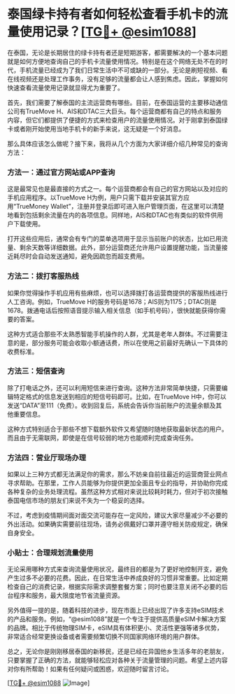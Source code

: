 # 泰国绿卡持有者如何轻松查看手机卡的流量使用记录？[[TG💪+ @esim1088](https://t.me/s/esim1088)]

在泰国，无论是长期居住的绿卡持有者还是短期游客，都需要解决的一个基本问题就是如何方便地查询自己的手机卡流量使用情况。特别是在这个网络无处不在的时代，手机流量已经成为了我们日常生活中不可或缺的一部分。无论是刷短视频、看在线视频还是处理工作事务，没有足够的流量都会让人感到焦虑。因此，掌握如何快速查看流量使用记录就显得尤为重要了。

首先，我们需要了解泰国的主流运营商有哪些。目前，在泰国运营的主要移动通信公司有TrueMove H、AIS和DTAC三大巨头。每个运营商都有自己的特点和服务内容，但它们都提供了便捷的方式来检查用户的流量使用情况。对于刚拿到泰国绿卡或者刚开始使用当地手机卡的新手来说，这无疑是一个好消息。

那么具体应该怎么做呢？接下来，我将从几个方面为大家详细介绍几种常见的查询方法：

### 方法一：通过官方网站或APP查询

这是最常见也是最直接的方式之一。每个运营商都会有自己的官方网站以及对应的手机应用程序。以TrueMove H为例，用户只需下载并安装其官方应用“TrueMoney Wallet”，注册并登录后即可进入账户管理页面，在这里可以清楚地看到包括剩余流量在内的各项信息。同样地，AIS和DTAC也有类似的软件供用户下载使用。

打开这些应用后，通常会有专门的菜单选项用于显示当前账户的状态，比如已用流量、剩余天数等详细数据。此外，部分运营商还允许用户设置提醒功能，当流量接近耗尽时会自动发送通知，避免因疏忽而超支费用。

### 方法二：拨打客服热线

如果你觉得操作手机应用有些麻烦，也可以选择拨打各运营商提供的客服热线进行人工咨询。例如，TrueMove H的服务号码是1678；AIS则为1175；DTAC则是1678。拨通电话后按照语音提示输入相关信息（如手机号码），很快就能获得你需要的答案。

这种方式适合那些不太熟悉智能手机操作的人群，尤其是老年人群体。不过需要注意的是，部分服务可能会收取小额通话费，所以在使用之前最好先确认一下具体的收费标准。

### 方法三：短信查询

除了打电话之外，还可以利用短信来进行查询。这种方法非常简单快捷，只需要编辑特定格式的信息发送到相应的短信号码即可。比如，在TrueMove H中，你可以发送“DATA”至111（免费）。收到回复后，系统会告诉你当前账户的流量余额及其他重要信息。

这种方式特别适合于那些不想下载额外软件又希望随时随地获取最新状态的用户。而且由于无需联网，即使是在信号较弱的地方也能顺利完成查询任务。

### 方法四：营业厅现场办理

如果以上三种方式都无法满足你的需求，那么不妨亲自前往最近的运营商营业网点寻求帮助。在那里，工作人员能够为你提供更加全面且专业的指导，并协助你完成各种复杂的业务处理流程。虽然这种方式相对来说比较耗时耗力，但对于初次接触泰国电信市场的朋友们来说不失为一个稳妥的选择。

不过，考虑到疫情期间面对面交流可能存在一定风险，建议大家尽量减少不必要的外出活动。如果确实需要前往现场，请务必佩戴好口罩并遵守相关防疫规定，确保自身安全。

### 小贴士：合理规划流量使用

无论采用哪种方式来查询流量使用状况，最终目的都是为了更好地控制开支，避免产生过多不必要的花费。因此，在日常生活中养成良好的习惯非常重要。比如定期检查自己的消费记录，根据实际需求调整套餐方案；同时也要注意关闭不必要的后台程序和服务，最大限度地节省流量资源。

另外值得一提的是，随着科技的进步，现在市面上已经出现了许多支持eSIM技术的产品和服务。例如，“@esim1088”就是一个专注于提供高质量eSIM卡解决方案的品牌。相比于传统物理SIM卡，eSIM具有体积更小、灵活性更强等诸多优势，非常适合经常更换设备或者需要频繁切换不同国家网络环境的用户群体。

总之，无论你是刚刚移居泰国的新移民，还是已经在异国他乡生活多年的老朋友，只要掌握了正确的方法，就能够轻松应对各种关于流量管理的问题。希望上述内容对你有所帮助！如果有任何疑问或困惑，欢迎随时留言讨论。

[[TG💪+ @esim1088](https://t.me/s/esim1088) ![Image](https://i.postimg.cc/4NQfJmqS/Snipaste-2025-05-13-00-14-12.png)]